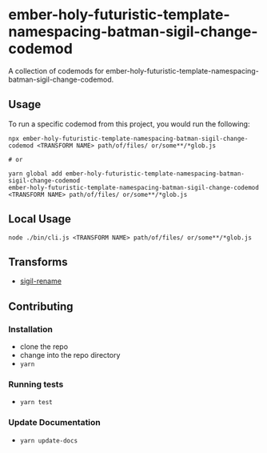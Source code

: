 # ember-holy-futuristic-template-namespacing-batman-sigil-change-codemod


A collection of codemods for ember-holy-futuristic-template-namespacing-batman-sigil-change-codemod.

## Usage

To run a specific codemod from this project, you would run the following:

```
npx ember-holy-futuristic-template-namespacing-batman-sigil-change-codemod <TRANSFORM NAME> path/of/files/ or/some**/*glob.js

# or

yarn global add ember-holy-futuristic-template-namespacing-batman-sigil-change-codemod
ember-holy-futuristic-template-namespacing-batman-sigil-change-codemod <TRANSFORM NAME> path/of/files/ or/some**/*glob.js
```

## Local Usage
```
node ./bin/cli.js <TRANSFORM NAME> path/of/files/ or/some**/*glob.js
```

## Transforms

<!--TRANSFORMS_START-->
* [sigil-rename](transforms/sigil-rename/README.md)
<!--TRANSFORMS_END-->

## Contributing

### Installation

* clone the repo
* change into the repo directory
* `yarn`

### Running tests

* `yarn test`

### Update Documentation

* `yarn update-docs`